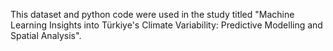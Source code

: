 This dataset and python code were used in the study titled "Machine Learning Insights into Türkiye's Climate Variability: Predictive Modelling and Spatial Analysis".
